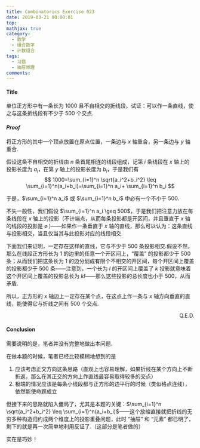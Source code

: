 ```yaml
---
title: Combinatorics Exercise 023
date: 2019-03-21 00:00:01
top:
mathjax: true
category:
  - 数学
  - 组合数学
  - 计数组合
tags:
  - 习题
  - 抽屉原理
comments:
---
```


#### Title
单位正方形中有一条长为 $1000$ 且不自相交的折线段，试证：可以作一条直线，使之与这条折线段有不少于 $500$ 个交点.

<!-- more -->

#### *Proof*
将正方形的其中一个顶点放置在原点位置，一条边与 $x$ 轴重合，另一条边与 $y$ 轴重合.

假设这条不自相交的折线由 $n$ 条首尾相连的线段组成，记第 $i$ 条线段在 $x$ 轴上的投影长度为 $a_i$，在第 $y$ 轴上的投影长度为 $b_i$，于是我们有
$$
1000=\sum_{i=1}^n \sqrt{a_i^2+b_i^2} \leq \sum_{i=1}^n(a_i+b_i)=\sum_{i=1}^n a_i+ \sum_{i=1}^n b_i
$$

于是，$\sum_{i=1}^n a_i$ 或 $\sum_{i=1}^n b_i$ 中必有一个不小于 $500$.

不失一般性，我们假设 $\sum_{i=1}^n a_i \geq 500$，于是我们把注意力放在每条线段在 $x$ 轴上的投影（不计端点，从而每条投影都是开区间，并且垂直于 $x$ 轴的线段的投影是 $\varnothing$ )——如果作一条垂直于 $x$ 轴的直线，那么可以认为：这条直线与投影相交，当且仅当其与此投影对应的线段相交.

下面我们来证明，一定存在这样的直线，它与不少于 $500$ 条投影相交.假设不然，那么在线段正方形长为 $1$ 的边里的任意一个开区间上，“覆盖” 的投影都少于 $500$ 条；从而我们把这条长为 $1$ 的边分划成有限个不相交的开区间，每个开区间上覆盖的投影都少于 $500$ 条——注意到，一个长为 $l$ 的开区间上覆盖了 $k$ 投影就意味着这个开区间上覆盖的投影总长为 $kl$——那么这些投影的总长度也小于 $500$，从而矛盾.

所以，正方形的 $x$ 轴边上一定存在某个点，在这点上作一条与 $x$ 轴方向垂直的直线，能使得它与折线之间有 $500$ 个交点.

<p align="right">Q.E.D.</p>

#### Conclusion

需要说明的是，笔者并没有完整地做出本问题.

在做本题的时候，笔者已经比较模糊地想到的是

1. 应该考虑正交方向这条思路（直观上也容易理解，如果折线在某个方向上不断折返，那么在其正交的方向上作直线最容易取得较多的交点）
2. 极端的情况应该是每条小线段都与正方形的边平行的时候（类似格点连线），依然能使命题成立

但接下来的思路就陷入僵局了，尤其是本题的关键：$\sum_{i=1}^n \sqrt{a_i^2+b_i^2} \leq \sum_{i=1}^n(a_i+b_i)$——这个放缩直接就把折线的无穷多种构造归约成两个维度上的投影重叠问题，此时 “抽屉” 和 “元素” 都已明了，剩下的就是再一次简单地利用反证了.（这部分是笔者做的）

实在是巧妙！
